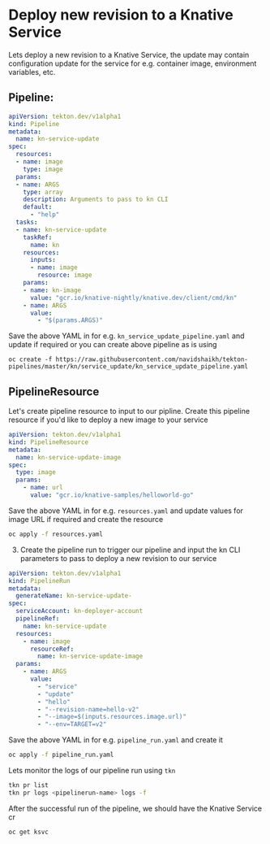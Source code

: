 # Deploy new revision to a Knative Service

Lets deploy a new revision to a Knative Service, the update may contain
configuration update for the service for e.g. container image, environment
variables, etc.

## Pipeline:

```yaml
apiVersion: tekton.dev/v1alpha1
kind: Pipeline
metadata:
  name: kn-service-update
spec:
  resources:
  - name: image
    type: image
  params:
  - name: ARGS
    type: array
    description: Arguments to pass to kn CLI
    default:
      - "help"
  tasks:
  - name: kn-service-update
    taskRef:
      name: kn
    resources:
      inputs:
      - name: image
        resource: image
    params:
    - name: kn-image
      value: "gcr.io/knative-nightly/knative.dev/client/cmd/kn"
    - name: ARGS
      value:
        - "$(params.ARGS)"
```

Save the above YAML in for e.g. `kn_service_update_pipeline.yaml` and
update if required or you can create above pipeline as is using

```
oc create -f https://raw.githubusercontent.com/navidshaikh/tekton-pipelines/master/kn/service_update/kn_service_update_pipeline.yaml
```

## PipelineResource

Let's create pipeline resource to input to our pipline. Create this
pipeline resource if you'd like to deploy a new image to your service

```yaml
apiVersion: tekton.dev/v1alpha1
kind: PipelineResource
metadata:
  name: kn-service-update-image
spec:
  type: image
  params:
    - name: url
      value: "gcr.io/knative-samples/helloworld-go"
```

Save the above YAML in for e.g. `resources.yaml` and update values for
image URL if required and create the resource

```bash
oc apply -f resources.yaml
```

3. Create the pipeline run to trigger our pipeline and input the kn CLI
parameters to pass to deploy a new revision to our service

```yaml
apiVersion: tekton.dev/v1alpha1
kind: PipelineRun
metadata:
  generateName: kn-service-update-
spec:
  serviceAccount: kn-deployer-account
  pipelineRef:
    name: kn-service-update
  resources:
    - name: image
      resourceRef:
        name: kn-service-update-image
  params:
    - name: ARGS
      value:
        - "service"
        - "update"
        - "hello"
        - "--revision-name=hello-v2"
        - "--image=$(inputs.resources.image.url)"
        - "--env=TARGET=v2"
```

Save the above YAML in for e.g. `pipeline_run.yaml` and create it

```bash
oc apply -f pipeline_run.yaml
```

Lets monitor the logs of our pipeline run using `tkn`
```bash
tkn pr list
tkn pr logs <pipelinerun-name> logs -f
```

After the successful run of the pipeline, we should have the Knative Service cr
```bash
oc get ksvc
```
